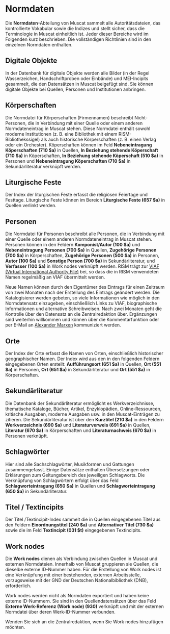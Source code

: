 # Normdaten

Die **Normdaten**-Abteilung von Muscat sammelt alle Autoritätsdateien, das kontrollierte Vokabular sowie die Indizes und stellt sicher, dass die Terminologie in Muscat einheitlich ist. Jeder dieser Bereiche wird im Folgenden kurz beschrieben. Die vollständigen Richtlinien sind in den einzelnen Normdaten enthalten.

## Digitale Objekte

In der Datenbank für digitale Objekte werden alle Bilder (in der Regel Wasserzeichen, Handschriftproben oder Einbände) und MEI-Incipits gesammelt, die den Datensätzen in Muscat beigefügt sind. Sie können digitale Objekte bei Quellen, Personen und Institutionen anbringen.

## Körperschaften

Die Normdatei für Körperschaften (Firmennamen) beschreibt Nicht-Personen, die in Verbindung mit einer Quelle oder einem anderen Normdateneintrag in Muscat stehen. Diese Normdatei enthält sowohl moderne Institutionen (z. B. eine Bibliothek mit einem RISM-Bibliothekssigel) als auch historische Körperschaften (z. B. einen Verlag oder ein Orchester). Köperschaften können im Feld **Nebeneintragung Köperschaften (710 $a)** in Quellen, **In Beziehung stehende Köperschaft (710 $a)** in Köperschaften, **In Beziehung stehende Köperschaft (510 $a)** in Personen und **Nebeneintragung Köperschaften (710 $a)** in Sekundärliteratur verknüpft werden.

## Liturgische Feste

Der Index der liturgischen Feste erfasst die religiösen Feiertage und Festtage. Liturgische Feste können im Bereich **Liturgische Feste (657 $a)** in Quellen verlinkt werden.

## Personen

Die Normdatei für Personen beschreibt alle Personen, die in Verbindung mit einer Quelle oder einem anderen Normdateneintrag in Muscat stehen. Personen können in den Feldern **Komponist/Autor (100 $a)** und **Nebeneintragung Personen (700 $a)** in Quellen, **Zugehörige Personen (700 $a)** in Körperschaften, **Zugehörige Personen (500 $a)** in Personen, **Autor (100 $a)** und **Sonstige Person (700 $a)** in Sekundärliteratur, und **Verfasser (100 $a)** in Work nodes verknüpft werden. RISM trägt zur [VIAF (Virtual International Authority File)](https://www.viaf.org/) bei, so dass die in RISM verwendeten Namen regelmäßig an VIAF übermittelt werden.

Neue Namen können durch den Eigentümer des Eintrags für einen Zeitraum von zwei Monaten nach der Erstellung des Eintrags geändert werden. Die Katalogisierer werden gebeten, so viele Informationen wie möglich in den Normdatensatz einzugeben, einschließlich Links zu VIAF, biographische Informationen und alternative Schreibweisen. Nach zwei Monaten geht die Kontrolle über den Datensatz an die Zentralredaktion über. Ergänzungen sind weiterhin willkommen und können über die Kommentarfunktion oder per E-Mail an [Alexander Marxen](mailto:alexander.marxen@rism.info) kommuniziert werden.

## Orte

Der Index der Orte erfasst die Namen von Orten, einschließlich historischer geographischer Namen. Der Index wird aus den in den folgenden Feldern eingegebenen Orten erstellt: **Aufführungsort (651 $a)** in Quellen, **Ort (551 $a)** in Personen, **Ort (651 $a)** in Sekundärliteratur und **Ort (551 $a)** in Körperschaften.

## Sekundärliteratur

Die Datenbank der Sekundärliteratur ermöglicht es Werkverzeichnisse, thematische Kataloge, Bücher, Artikel, Enzyklopädien, Online-Ressourcen, kritische Ausgaben, moderne Ausgaben usw. in den Muscat-Einträgen zu zitieren. Die Sekundärliteratur ist über den **Kurztitel (210 $a)** in den Feldern **Werkverzeichnis (690 $a)** und **Literaturverweis (691 $a)** in Quellen, **Literatur (670 $a)** in Körperschaften und **Literaturnachweis (670 $a)** in Personen verknüpft.

## Schlagwörter

Hier sind alle Sachschlagwörter, Musikformen und Gattungen zusammengefasst. Einige Datensätze enthalten Übersetzungen oder Erklärungen zum Geltungsbereich des jeweiligen Schlagworts. Die Verknüpfung von Schlagwörtern erfolgt über das Feld **Schlagworteintragung (650 $a)** in Quellen und **Schlagworteintragung (650 $a)** in Sekundärliteratur.

## Titel / Textincipits

Der Titel /Textincipit-Index sammelt die in Quellen eingegebenen Titel aus den Feldern **Einordnungstitel (240 $a)** und **Alternativer Titel (730 $a)** sowie die im Feld **Textincipit (031 $t)** eingegebenen Textincipits.

## Work nodes

Die **Work nodes** dienen als Verbindung zwischen Quellen in Muscat und externen Normdateien. Innerhalb von Muscat gruppieren sie Quellen, die dieselbe externe ID-Nummer haben. Für die Erstellung von Work nodes ist eine Verknüpfung mit einer bestehenden, externen Arbeitsstelle, vorzugsweise mit der GND der Deutschen Nationalbibliothek (DNB), erforderlich.

Work nodes werden nicht als Normdaten exportiert und haben keine externe ID-Nummern. Sie sind in den Quellendatensätzen über das Feld **Externe Werk-Referenz (Work node) (930)** verknüpft und mit der externen Normdatei über deren Werk-ID-Nummer verbunden.

Wenden Sie sich an die Zentralredaktion, wenn Sie Work nodes hinzufügen möchten.
